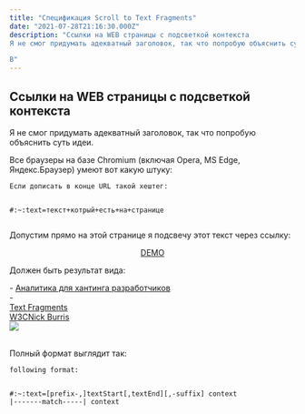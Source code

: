 ```yaml
---
title: "Спецификация Scroll to Text Fragments"
date: "2021-07-28T21:16:30.000Z"
description: "Ссылки на WEB страницы с подсветкой контекста
Я не смог придумать адекватный заголовок, так что попробую объяснить суть идеи.

В"
---
```


<h2 id="-web-">Ссылки на WEB страницы с подсветкой контекста</h2><p>Я не смог придумать адекватный заголовок, так что попробую объяснить суть идеи.</p><p>Все браузеры на базе Chromium (включая Opera, MS Edge, Яндекс.Браузер) умеют вот какую штуку:</p><pre><code>Если дописать в конце URL такой хештег:

#:~:text=текст+котрый+есть+на+странице</code></pre><p>Допустим прямо на этой странице я подсвечу этот текст через ссылку:</p><div style="text-align:center">
    <a href="/highlight-text-chrome-web-pages/#:~:text=%D0%94%D0%BE%D0%BF%D1%83%D1%81%D1%82%D0%B8%D0%BC%20%D0%BF%D1%80%D1%8F%D0%BC%D0%BE%20%D0%BD%D0%B0%20%D1%8D%D1%82%D0%BE%D0%B9%20%D1%81%D1%82%D1%80%D0%B0%D0%BD%D0%B8%D1%86%D0%B5%20%D1%8F%20%D0%BF%D0%BE%D0%B4%D1%81%D0%B2%D0%B5%D1%87%D1%83%20%D1%8D%D1%82%D0%BE%D1%82%20%D1%82%D0%B5%D0%BA%D1%81%D1%82%20%D1%87%D0%B5%D1%80%D0%B5%D0%B7%20%D1%81%D1%81%D1%8B%D0%BB%D0%BA%D1%83">DEMO</a>
</div><p>Должен быть результат вида:</p>- <a href="https://habr.com/ru/company/new_hr/blog/507534/#:~:text=%D0%90%D0%BD%D0%B0%D0%BB%D0%B8%D1%82%D0%B8%D0%BA%D0%B0%20%D0%B4%D0%BB%D1%8F%20%D1%85%D0%B0%D0%BD%D1%82%D0%B8%D0%BD%D0%B3%D0%B0%20%D1%80%D0%B0%D0%B7%D1%80%D0%B0%D0%B1%D0%BE%D1%82%D1%87%D0%B8%D0%BA%D0%BE%D0%B2" target="_blank">Аналитика для хантинга разработчиков </a> <br/>
- <a class="kg-bookmark-container" href="https://wicg.github.io/scroll-to-text-fragment/"><div class="kg-bookmark-content"><div class="kg-bookmark-title">Text Fragments</div><div class="kg-bookmark-description"></div><div class="kg-bookmark-metadata"><span class="kg-bookmark-author">W3C</span><span class="kg-bookmark-publisher">Nick Burris</span></div></div><div class="kg-bookmark-thumbnail"><img src="https://www.w3.org/StyleSheets/TR/2016/logos/W3C"></div></a> <br/>
<p>Полный формат выглядит так:</p><pre><code>following format:

#:~:text=[prefix-,]textStart[,textEnd][,-suffix]
          context  |-------match-----|  context
          </code></pre>

